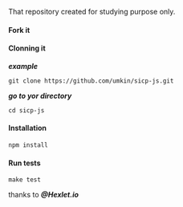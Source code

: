That repository created for studying purpose only.
#### Fork it

#### Clonning it
***example***

```git clone https://github.com/umkin/sicp-js.git```

***go to yor directory***

```cd sicp-js```

#### Installation
```npm install```
#### Run tests
```make test```

thanks to ***@Hexlet.io***
